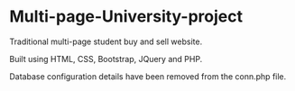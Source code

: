# Multi-page-University-project

Traditional multi-page student buy and sell website.

Built using HTML, CSS, Bootstrap, JQuery and PHP. 

Database configuration details have been removed from the conn.php file.

